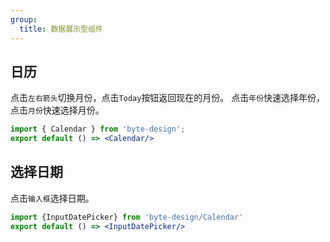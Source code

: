 ```yaml
---
group:
  title: 数据展示型组件
---
```


## 日历
点击`左右箭头`切换月份，点击`Today`按钮返回现在的月份。
点击`年份`快速选择年份，点击`月份`快速选择月份。
```jsx
import { Calendar } from 'byte-design';
export default () => <Calendar/>
```


## 选择日期
点击`输入框`选择日期。
```jsx
import {InputDatePicker} from 'byte-design/Calendar'
export default () => <InputDatePicker/>
```




